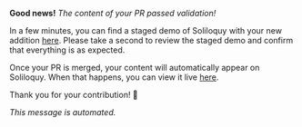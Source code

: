 **Good news!** *The content of your PR passed validation!*

In a few minutes, you can find a staged demo of Soliloquy with your new addition [here](https://soliloquy-dev.herokuapp.com/). Please take a second to review the staged demo and confirm that everything is as expected.

Once your PR is merged, your content will automatically appear on Soliloquy. When that happens, you can view it live [here](https://www.soliloquy.dev).

Thank you for your contribution! 🎉

*This message is automated.*